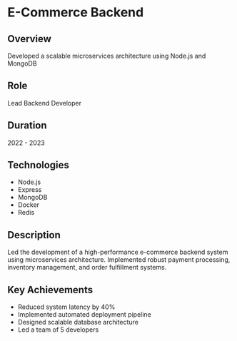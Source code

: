# E-Commerce Backend

## Overview
Developed a scalable microservices architecture using Node.js and MongoDB

## Role
Lead Backend Developer

## Duration
2022 - 2023

## Technologies
- Node.js
- Express
- MongoDB
- Docker
- Redis

## Description
Led the development of a high-performance e-commerce backend system using microservices architecture. Implemented robust payment processing, inventory management, and order fulfillment systems.

## Key Achievements
- Reduced system latency by 40%
- Implemented automated deployment pipeline
- Designed scalable database architecture
- Led a team of 5 developers